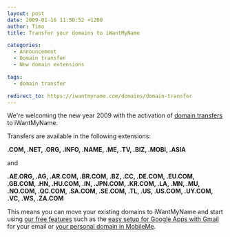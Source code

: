 ```yaml
---
layout: post
date: 2009-01-16 11:50:52 +1200
author: Timo
title: Transfer your domains to iWantMyName

categories:
  - Announcement
  - Domain transfer
  - New domain extensions

tags:
  - domain transfer

redirect_to: https://iwantmyname.com/domains/domain-transfer
---
```


We're welcoming the new year 2009 with the activation of [domain transfers](https://iwantmyname.com/domains/domain-transfer) to iWantMyName.

Transfers are available in the following extensions:

**.COM, .NET, .ORG, .INFO, .NAME, .ME, .TV, .BIZ, .MOBI, .ASIA**

and

**.AE.ORG, .AG, .AR.COM, .BR.COM, .BZ, .CC, .DE.COM, .EU.COM, .GB.COM, .HN, .HU.COM, .IN, .JPN.COM, .KR.COM, .LA, .MN, .MU, .NO.COM, .QC.COM, .SA.COM, .SE.COM, .TL, .US, .US.COM, .UY.COM, .VC, .WS,
.ZA.COM**

This means you can move your existing domains to iWantMyName and start using
[our free features](https://iwantmyname.com/features/custom-domain-applications-and-dns) such as the [easy setup for Google Apps with Gmail](https://iwantmyname.com/features/applications/google-apps-for-your-domain) for your email or [your personal domain in
MobileMe](https://iwantmyname.com/features/applications/custom-domain-apps/apple/mobileme-personal-domains).
